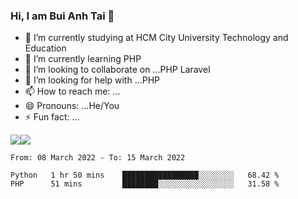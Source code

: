 ### Hi, I am Bui Anh Tai 👋

<!--
**buianhtai1205/buianhtai1205** is a ✨ _special_ ✨ repository because its `README.md` (this file) appears on your GitHub profile.

Here are some ideas to get you started:
-->
- 🔭 I’m currently studying at HCM City University Technology and Education
- 🌱 I’m currently learning PHP
- 👯 I’m looking to collaborate on ...PHP Laravel
- 🤔 I’m looking for help with ...PHP
- 📫 How to reach me: ...
- 😄 Pronouns: ...He/You
- ⚡ Fun fact: ...


<img style="float: left;" src="https://github-readme-stats.vercel.app/api?username=buianhtai1205&show_icons=true&theme=algolia&hide=contribs,prs" >
<img  src="https://github-readme-stats.vercel.app/api/top-langs/?username=buianhtai1205&layout=compact" >

<!--START_SECTION:waka-->

```text
From: 08 March 2022 - To: 15 March 2022

Python   1 hr 50 mins    █████████████████░░░░░░░░   68.42 %
PHP      51 mins         ████████░░░░░░░░░░░░░░░░░   31.58 %
```

<!--END_SECTION:waka-->
